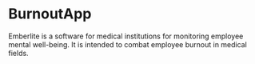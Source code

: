 # BurnoutApp
Emberlite is a software for medical institutions for monitoring employee mental well-being. It is intended to combat employee burnout in medical fields.
